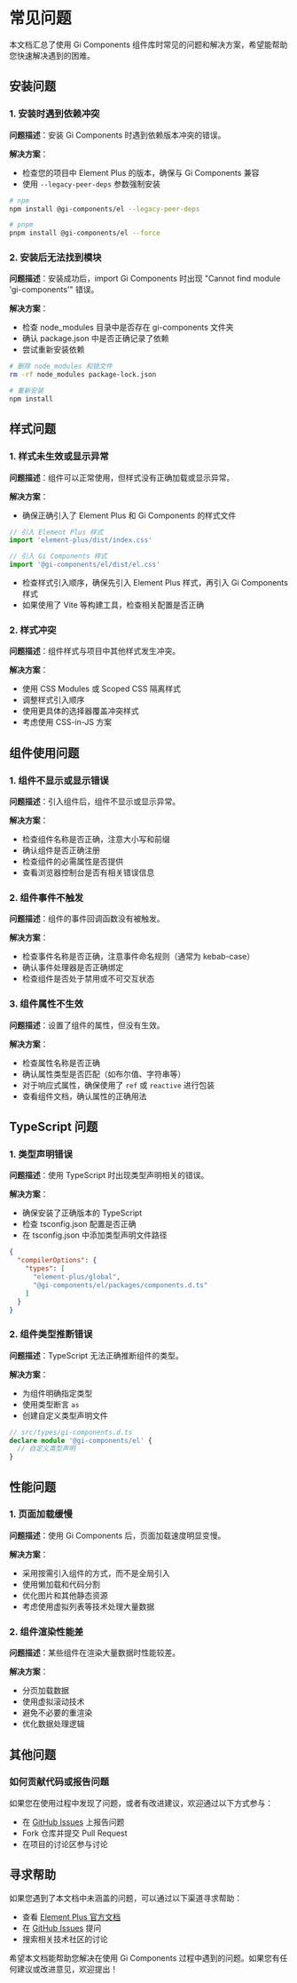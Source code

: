 # 常见问题

本文档汇总了使用 Gi Components 组件库时常见的问题和解决方案，希望能帮助您快速解决遇到的困难。

## 安装问题

### 1. 安装时遇到依赖冲突

**问题描述**：安装 Gi Components 时遇到依赖版本冲突的错误。

**解决方案**：

- 检查您的项目中 Element Plus 的版本，确保与 Gi Components 兼容
- 使用 `--legacy-peer-deps` 参数强制安装

```bash
# npm
npm install @gi-components/el --legacy-peer-deps

# pnpm
pnpm install @gi-components/el --force
```

### 2. 安装后无法找到模块

**问题描述**：安装成功后，import Gi Components 时出现 "Cannot find module 'gi-components'" 错误。

**解决方案**：

- 检查 node_modules 目录中是否存在 gi-components 文件夹
- 确认 package.json 中是否正确记录了依赖
- 尝试重新安装依赖

```bash
# 删除 node_modules 和锁文件
rm -rf node_modules package-lock.json

# 重新安装
npm install
```

## 样式问题

### 1. 样式未生效或显示异常

**问题描述**：组件可以正常使用，但样式没有正确加载或显示异常。

**解决方案**：

- 确保正确引入了 Element Plus 和 Gi Components 的样式文件

```js
// 引入 Element Plus 样式
import 'element-plus/dist/index.css'

// 引入 Gi Components 样式
import '@gi-components/el/dist/el.css'
```

- 检查样式引入顺序，确保先引入 Element Plus 样式，再引入 Gi Components 样式
- 如果使用了 Vite 等构建工具，检查相关配置是否正确

### 2. 样式冲突

**问题描述**：组件样式与项目中其他样式发生冲突。

**解决方案**：

- 使用 CSS Modules 或 Scoped CSS 隔离样式
- 调整样式引入顺序
- 使用更具体的选择器覆盖冲突样式
- 考虑使用 CSS-in-JS 方案

## 组件使用问题

### 1. 组件不显示或显示错误

**问题描述**：引入组件后，组件不显示或显示异常。

**解决方案**：

- 检查组件名称是否正确，注意大小写和前缀
- 确认组件是否正确注册
- 检查组件的必需属性是否提供
- 查看浏览器控制台是否有相关错误信息

### 2. 组件事件不触发

**问题描述**：组件的事件回调函数没有被触发。

**解决方案**：

- 检查事件名称是否正确，注意事件命名规则（通常为 kebab-case）
- 确认事件处理器是否正确绑定
- 检查组件是否处于禁用或不可交互状态

### 3. 组件属性不生效

**问题描述**：设置了组件的属性，但没有生效。

**解决方案**：

- 检查属性名称是否正确
- 确认属性类型是否匹配（如布尔值、字符串等）
- 对于响应式属性，确保使用了 `ref` 或 `reactive` 进行包装
- 查看组件文档，确认属性的正确用法

## TypeScript 问题

### 1. 类型声明错误

**问题描述**：使用 TypeScript 时出现类型声明相关的错误。

**解决方案**：

- 确保安装了正确版本的 TypeScript
- 检查 tsconfig.json 配置是否正确
- 在 tsconfig.json 中添加类型声明文件路径

```json
{
  "compilerOptions": {
    "types": [
      "element-plus/global",
      "@gi-components/el/packages/components.d.ts"
    ]
  }
}
```

### 2. 组件类型推断错误

**问题描述**：TypeScript 无法正确推断组件的类型。

**解决方案**：

- 为组件明确指定类型
- 使用类型断言 `as`
- 创建自定义类型声明文件

```ts
// src/types/gi-components.d.ts
declare module '@gi-components/el' {
  // 自定义类型声明
}
```

## 性能问题

### 1. 页面加载缓慢

**问题描述**：使用 Gi Components 后，页面加载速度明显变慢。

**解决方案**：

- 采用按需引入组件的方式，而不是全局引入
- 使用懒加载和代码分割
- 优化图片和其他静态资源
- 考虑使用虚拟列表等技术处理大量数据

### 2. 组件渲染性能差

**问题描述**：某些组件在渲染大量数据时性能较差。

**解决方案**：

- 分页加载数据
- 使用虚拟滚动技术
- 避免不必要的重渲染
- 优化数据处理逻辑

## 其他问题

### 如何贡献代码或报告问题

如果您在使用过程中发现了问题，或者有改进建议，欢迎通过以下方式参与：

- 在 [GitHub Issues](https://github.com/lin-97/gi-components/issues) 上报告问题
- Fork 仓库并提交 Pull Request
- 在项目的讨论区参与讨论

## 寻求帮助

如果您遇到了本文档中未涵盖的问题，可以通过以下渠道寻求帮助：

- 查看 [Element Plus 官方文档](https://element-plus.org/)
- 在 [GitHub Issues](https://github.com/lin-97/gi-components/issues) 提问
- 搜索相关技术社区的讨论

希望本文档能帮助您解决在使用 Gi Components 过程中遇到的问题。如果您有任何建议或改进意见，欢迎提出！
